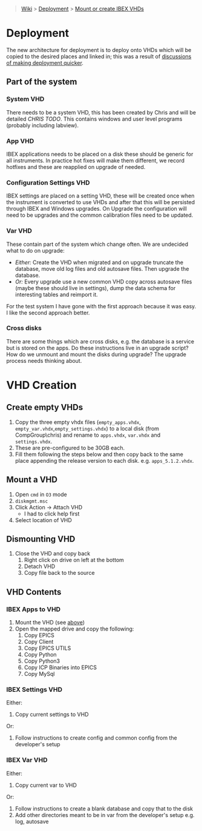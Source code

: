 > [Wiki](Home) > [Deployment](Deployment) > [Mount or create IBEX VHDs](Mount-or-create-IBEX-VHDs)

# Deployment

The new architecture for deployment is to deploy onto VHDs which will be copied to the desired places and linked in; this was a result of [discussions of making deployment quicker](Plan-how-to-deploy-automatically-on-30-instruments).

## Part of the system
### System VHD

There needs to be a system VHD, this has been created by Chris and will be detailed *CHRIS TODO*. This contains windows and user level programs (probably including labview).

### App VHD

IBEX applications needs to be placed on a disk these should be generic for all instruments. In practice hot fixes will make them different, we record hotfixes and these are reapplied on upgrade of needed. 

### Configuration Settings VHD

IBEX settings are placed on a setting VHD, these will be created once when the instrument is converted to use VHDs and after that this will be persisted through IBEX and Windows upgrades. On Upgrade the configuration will need to be upgrades and the common calibration files need to be updated.

### Var VHD

These contain part of the system which change often. We are undecided what to do on upgrade:

- *Either:* Create the VHD when migrated and on upgrade truncate the database, move old log files and old autosave files. Then upgrade the database.
- *Or:* Every upgrade use a new common VHD copy across autosave files (maybe these should live in settings), dump the data schema for interesting tables and reimport it.

For the test system I have gone with the first approach because it was easy. I like the second approach better.

### Cross disks

There are some things which are cross disks, e.g. the database is a service but is stored on the apps. Do these instructions live in an upgrade script? How do we unmount and mount the disks during upgrade? The upgrade process needs thinking about.

# VHD Creation

## Create empty VHDs

1. Copy the three empty vhdx files (`empty_apps.vhdx`, `empty_var.vhdx`,`empty_settings.vhdx`) to a local disk (from CompGroup\chris) and rename to
`apps.vhdx`, `var.vhdx` and `settings.vhdx`.
2. These are pre-configured to be 30GB each.
3. Fill them following the steps below and then copy back to the same place appending the release version to each disk. e.g.
   `apps_5.1.2.vhdx`.

## Mount a VHD

1. Open `cmd` in `O3` mode
1. `diskmgmt.msc`
1. Click Action -> Attach VHD
    - I had to click help first
1. Select location of VHD

## Dismounting VHD

1. Close the VHD and copy back
    1. Right click on drive on left at the bottom
    1. Detach VHD
    1. Copy file back to the source

## VHD Contents

### IBEX Apps to VHD

1. Mount the VHD (see [above](https://github.com/ISISComputingGroup/ibex_developers_manual/wiki/Create-IBEX-VHDs/_edit#mount-a-vhd))
1. Open the mapped drive and copy the following:
    1. Copy EPICS
    1. Copy Client
    1. Copy EPICS UTILS
    1. Copy Python
    1. Copy Python3
    1. Copy ICP Binaries into EPICS
    1. Copy MySql

### IBEX Settings VHD

Either:
1. Copy current settings to VHD

Or:
1. Follow instructions to create config and common config from the developer's setup

### IBEX Var VHD

Either:
1. Copy current var to VHD

Or:
1. Follow instructions to create a blank database and copy that to the disk
1. Add other directories meant to be in var from the developer's setup e.g. log, autosave

